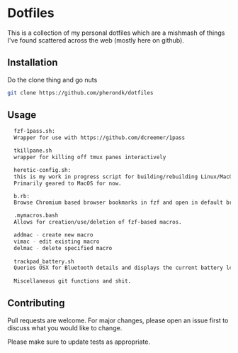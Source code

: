 # Dotfiles

This is a collection of my personal dotfiles which are a mishmash of things I've found scattered across the web (mostly here
on github).

## Installation

Do the clone thing and go nuts

```bash
git clone https://github.com/pherondk/dotfiles
```

## Usage

```bash
  fzf-1pass.sh:
  Wrapper for use with https://github.com/dcreemer/1pass

  tkillpane.sh
  wrapper for killing off tmux panes interactively

  heretic-config.sh:
  this is my work in progress script for building/rebuilding Linux/MacOS machines. 
  Primarily geared to MacOS for now.

  b.rb:
  Browse Chromium based browser bookmarks in fzf and open in default browser

  .mymacros.bash
  Allows for creation/use/deletion of fzf-based macros.

  addmac - create new macro
  vimac - edit existing macro
  delmac - delete specified macro
  
  trackpad_battery.sh
  Queries OSX for Bluetooth details and displays the current battery level for a connected trackpad.
  
  Miscellaneous git functions and shit.
```

## Contributing
Pull requests are welcome. For major changes, please open an issue first to discuss what you would like to change.

Please make sure to update tests as appropriate.

